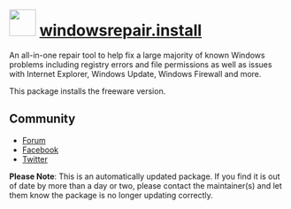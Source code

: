 # <img src="https://cdn.jsdelivr.net/gh/mkevenaar/chocolatey-packages@9ef7d8e2821d9e6865606c6f0796bd9c5c5c1683/icons/windowsrepair.png" width="48" height="48"/> [windowsrepair.install](https://community.chocolatey.org/packages/windowsrepair.install)

An all-in-one repair tool to help fix a large majority of known Windows problems including registry errors and file permissions as well as issues with Internet Explorer, Windows Update, Windows Firewall and more.

This package installs the freeware version.

## Community

- [Forum](http://www.tweaking.com/forums/)
- [Facebook](https://www.facebook.com/tweakingdotcom)
- [Twitter](https://twitter.com/tweaking_com)

**Please Note**: This is an automatically updated package. If you find it is
out of date by more than a day or two, please contact the maintainer(s) and
let them know the package is no longer updating correctly.
